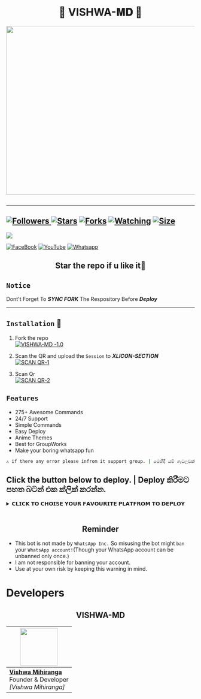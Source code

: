 
<div align="center"><h1>🍃 VISHWA-𝐌𝐃 🍃 </h1><a href="https://github.com/vishwamihi/VISHWA-BOT-MD"><img src="https://i.ibb.co/ZxTb4sr/65a8a9c5347bc.jpg" width="650" height="450"></a></div>

<p align="center">
  <a href="#"><img src="http://readme-typing-svg.herokuapp.com?color=d1fa02&center=true&vCenter=true&multiline=false&lines=❝𝐕𝐈𝐒𝐇𝐖𝐀-𝐌𝐃+❞+ʙʏ+@vishwamihiranga" alt="">
</p>

***

<a href="https://github.com/vishwamihi/VISHWA-MD"><img title="Followers" src="https://img.shields.io/github/followers/Vishwa?e=flat-square">
<a href="https://github.com/vishwamihi/VISHWA-MD/stargazers/"><img title="Stars" src="https://img.shields.io/github/stars/vishwamihi/VISHWA-MD?color=blue&style=flat-square"></a>
<a href="https://github.com/vishwamihi/VISHWA-MD/network/members"><img title="Forks" src="https://img.shields.io/github/forks/vishwamihi/VISHWA-MD?color=red&style=flat-square"></a>
<a href="https://github.com/vishwamihi/VISHWA-MD/watchers"><img title="Watching" src="https://img.shields.io/github/watchers/vishwamihi/VISHWA-MD?label=Watchers&color=blue&style=flat-square"></a>
<a href="https://github.com/vishwamihi/VISHWA-MD"><img title="Size" src="https://img.shields.io/github/repo-size/vishwamihi/VISHWA-MD?style=flat-square&color=green"></a>
---
<a align="center"><img src="https://profile-counter.glitch.me/VISHWA-MD/count.svg" /></a>

<a href="https://m.facebook.com/100049977400815/"><img alt="FaceBook" src="https://img.shields.io/badge/-FaceBook%20-lightgrey?style=for-the-badge&logo=facebook&logoColor=blue"/></a>
<a href="https://www.youtube.com/channel/UCVwddJDhIDa4FaWM717xaAQ"><img alt="YouTube" src="https://img.shields.io/badge/-YouTube%20-lightgrey?style=for-the-badge&logo=YouTube&logoColor=red"/></a>
<a href="https://chat.whatsapp.com/IZpUGOxDi9vEogXXyY9Mpi"><img alt="Whatsapp" src="https://img.shields.io/badge/-Whatsapp%20-lightgrey?style=for-the-badge&logo=Whatsapp&logoColor=Green"/></a>

<h2 align="center"> Star the repo if u like it🌟
</h2>

## `Notice`

Dont't Forget To ***SYNC FORK*** The Respository Before ***Deploy*** 

---

    
## `Installation` 📲

1. Fork the repo
    <br>
<a href="https://github.com/vishwamihi/VISHWA-MD/fork"><img title="VISHWA-MD -1.0" src="https://img.shields.io/badge/FORK VISHWA-MD -1.0-h?color=black&style=for-the-badge&logo=stackshare"></a>

2. Scan the QR and upload the `Session` to ***XLICON-SECTION*** 
    <br>
<a href='https://replit.com/@SithumKalhara/SITHUWA-MD#Console' target="_blank"><img alt='SCAN QR-1' src='https://img.shields.io/badge/Scan_qr-1-100000?style=for-the-badge&logo=scan&logoColor=white&labelColor=black&color=blue'/></a>

3. Scan Qr
    <br>
<a href='https://replit.com/@SithumKalhara/SITHUWA-MD#Console' target="_blank"><img alt='SCAN QR-2' src='https://img.shields.io/badge/Scan_qr-2-100000?style=for-the-badge&logo=scan&logoColor=white&labelColor=black&color=red'/></a>


## `Features`

- 275+ Awesome Commands
- 24/7 Support
- Simple Commands
- Easy Deploy
- Anime Themes
- Best for GroupWorks
- Make your boring whatsapp fun
  
```bash
⚠️ if there any error please infrom it support group. | මෙහිදී යම් ගැටලුවක් ඇති උවහොත් සහය සමූහය වෙත සම්බන්ධ වන්න. | ඔබගේ අත්වැරදීම් නිසා සිදුවන ගැටලු වලට අපගේ වගකීම් ලාබා දෙනු නොලැබේ.
```

## Click the button below to deploy. | Deploy කිරීමට පහත බටන් එක ක්ලික් කරන්න.
 
 <details close>
<summary>𝗖𝗟𝗜𝗖𝗞 𝗧𝗢 𝗖𝗛𝗢𝗜𝗦𝗘 𝗬𝗢𝗨𝗥 𝗙𝗔𝗩𝗢𝗨𝗥𝗜𝗧𝗘 𝗣𝗟𝗔𝗧𝗙𝗥𝗢𝗠 𝗧𝗢 𝗗𝗘𝗣𝗟𝗢𝗬</summary>
 
<br><br>   
   
<h4 align="center"> Deploy on Repl.it
</h4>

<p align="center" >
    <a href="https://repl.it/github/vishwamihi/VISHWA-MD">
    <img src="https://i.ibb.co/zrB5kMh/deploy-on-repl.jpg" width="170px" alt="Deploy on Repl.it" >
    </a>
</p>

<p align="center" >
<a href="https://youtu.be/6q7f1RmKaVw?si=aHENSzI1TVcDmlwp">
    <img src="https://telegra.ph/file/ae251b53658a5505965ad.png" width="170px" alt="Deploy on Repl.it" >
    </a>
</p>

<p align="center" >
    <br>
    __________________________
    <br>
</p>


<br>
 
<h4 align="center"> Deploy on Heroku
</h4>

</p>

<p align="center" >
    <a href="https://heroku.com/deploy?template=https://github.com/vishwamihi/VISHWA-MD">
    <img src="https://www.herokucdn.com/deploy/button.png" width="160px" alt="Deploy on Heroku" >
    </a>

</p>

<p align="center" >
<a href="https://github.com/vishwamihi/VISHWA-MD">
    <img src="https://telegra.ph/file/ae251b53658a5505965ad.png" width="170px" alt="Deploy on Repl.it" >
    </a>
</p>

<p align="center" >
    <br>
  __________________________
    <br>
</p>

<br>
      
<h4 align="center"> Deploy on Koyeb
</h4>
      
<p align="center">
    <a href="https://app.koyeb.com/apps/deploy?type=git&repository=github.com/vishwamihi/VISHWA-MD&branch=main&env[SESSION_ID]&env[OWNER_NUMBER]=94759333625&env[MONGODB_URI]&&env[OWNER_NAME]=VISHWAM&env[KOYEB_API]&env[PREFIX]=.&env[ALIVE_IMG]=https://telegra.ph/file/f9e51e5d61e439020720a.jpg&env[global_url]=instagram.com&env[FAKE_COUNTRY_CODE]=92&env[READ_MESSAGE]=false&env[DISABLE_PM]=false&env[WORKTYPE]=public&env[THEME]=sithuwa-md&env[PACK_INFO]=VISHWA-MD;BY-VISHWA-MIHIRANGA&name=VISHWA-MD&env[KOYEB_NAME]=VISHWA-MD&env[ANTILINK_VALUES]=chat.whatsapp.com&env[PORT]=8000)">
    <img src="https://www.koyeb.com/static/images/deploy/button.svg" alt="Deploy on Koyeb" width="155px">
    </a>
   
</p>


<p align="center" >
    <br>
    __________________________
    <br>
<h4 align="center"> Deploy on Mogenius
</h4>
  
<p align="center">
    <a href="https://studio.mogenius.com/">
    <img src="https://www.cloudflare.com/static/90073b1e5bd8a0765640a20febb3dc22/mogenius_logo_quer.png" alt="Deploy on Mogenius" width="170px">
    </a>
  
<p align="center" >
    <br>
    __________________________
    <br>
</p>

<br>

<h4 align="center"> Deploy on Uffizzi
</h4>
  
<p align="center">
    <a href="https://www.uffizzi.com/">
    <img src="https://i.ibb.co/Y29Kv4X/Screenshot-195.png" alt="Deploy on Uffizzi" width="125px">
    </a>
    
</p>

<br>

<h4 align="center"> Deploy on BoxMineWorld
</h4>
  
<p align="center">
    <a href="https://dash.boxmineworld.com/">
    <img src="https://graph.org/file/2af0e67f320986702ea24.jpg" alt="Deploy on Boxmineworld" width="175px">
    </a>
    <br>

</p>

<p align="center" >
    <br>
    __________________________
    <br>
</p>



</details>

<br>
<h2 align="center">  Reminder
</h2>
   
- This bot is not made by `WhatsApp Inc.` So misusing the bot might `ban` your `WhatsApp account!`(Though your WhatsApp account can be unbanned only once.)
- I am not responsible for banning your account.
- Use at your own risk by keeping this warning in mind.

# Developers

<h2 align="center">VISHWA-MD
</h2>

  <p align="center">
    
| <a href="https://www.facebook.com/sithum.kalhara.7315?mibextid=ZbWKwL"><img src="https://i.ibb.co/G5hhDkY/397495273-213856521727106-7536776473318994727-n.jpg" width=100 height=100></a> |
|---|
| **[Vishwa Mihiranga](https://github.com/vishwamihiranga)**</br>Founder & Developer</br>*[Vishwa Mihiranga]* |
  </p>

